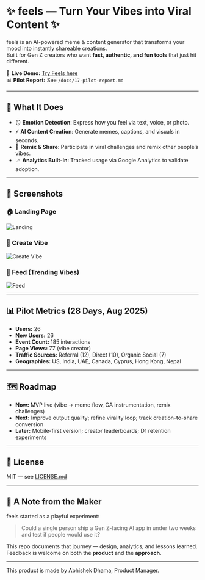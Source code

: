 # ✨ feels — Turn Your Vibes into Viral Content ✨

feels is an AI-powered meme & content generator that transforms your mood into instantly shareable creations.  
Built for Gen Z creators who want **fast, authentic, and fun tools** that just hit different.

🔗 **Live Demo:** [Try Feels here](https://vibe-translator-abhishekdhama18.replit.app/)  
📊 **Pilot Report:** See `/docs/17-pilot-report.md`  

---

## 🎯 What It Does
- 🪞 **Emotion Detection**: Express how you feel via text, voice, or photo.  
- ⚡ **AI Content Creation**: Generate memes, captions, and visuals in seconds.  
- 🔄 **Remix & Share**: Participate in viral challenges and remix other people’s vibes.  
- 📈 **Analytics Built-In**: Tracked usage via Google Analytics to validate adoption.  

---

## 📸 Screenshots

### 🏠 Landing Page
![Landing](./docs/screenshots/feels-landing.png)



### 🎨 Create Vibe
![Create Vibe](./docs/screenshots/feels-create.png)



### 📰 Feed (Trending Vibes)
![Feed](./docs/screenshots/feels-feed.png)


---

## 📊 Pilot Metrics (28 Days, Aug 2025)
- **Users:** 26  
- **New Users:** 26  
- **Event Count:** 185 interactions  
- **Page Views:** 77 (vibe creator)  
- **Traffic Sources:** Referral (12), Direct (10), Organic Social (7)  
- **Geographies:** US, India, UAE, Canada, Cyprus, Hong Kong, Nepal  

---

## 🗺 Roadmap
- **Now:** MVP live (vibe → meme flow, GA instrumentation, remix challenges)  
- **Next:** Improve output quality; refine virality loop; track creation-to-share conversion  
- **Later:** Mobile-first version; creator leaderboards; D1 retention experiments  

---

## 📄 License
MIT — see [LICENSE.md](./LICENSE.md)

---

## 🙌 A Note from the Maker
feels started as a playful experiment:  
> Could a single person ship a Gen Z-facing AI app in under two weeks and test if people would use it?  

This repo documents that journey — design, analytics, and lessons learned.  
Feedback is welcome on both the **product** and the **approach**.  

---
This product is made by Abhishek Dhama, Product Manager.

